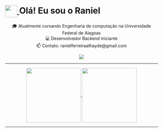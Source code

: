 <h1>
  <a href="https://www.linkedin.com/in/raniel-athayde-128988276">
    <img align="center" width="40px" src="https://media.giphy.com/media/hvRJCLFzcasrR4ia7z/giphy.gif">
  </a>
  <span>Olá! Eu sou o Raniel </span>
</h1>

<p align="center">
  🎓 Atualmente cursando Engenharia de computação na Universidade Federal de Alagoas
  <br>
  💻 Desenvolvedor Backend iniciante 
  <br>
  📫 Contato: ranielferreiraathayde@gmail.com
  
</p>

<p align="center">
  <a href="https://skillicons.dev">
    <img src="https://skillicons.dev/icons?i=py,c,docker,git,vscode" />
  </a>
</p>

---

<p align="center">
  <a href="https://github.com/Raniel-Athayde/github-readme-stats">
    <img align="center" height="180em" src="https://github-readme-stats.vercel.app/api?username=Raniel-Athayde&show_icons=true&theme=dracula&include_all_commits=true&count_private=true"/>
  </a>
  <a href="https://github.com/Raniel-Athayde/github-readme-stats">
    <img align="center" height="180em" src="https://github-readme-stats.vercel.app/api/top-langs/?username=Raniel-Athayde&layout=compact&langs_count=7&theme=dracula"/>
  </a>
</p>

---


